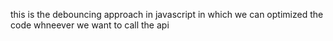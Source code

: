 this is the debouncing approach in javascript in which we can optimized the code whneever we want to call the api 
